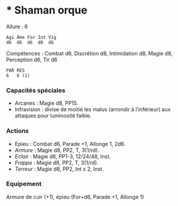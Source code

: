 # * Shaman orque

Allure : 6
```
Agi	Âme	For	Int	Vig
d6	d6	d6	d8	d6
```
Compétences : Combat d6, Discrétion d8, Intimidation d8, Magie d8, Perception d6, Tir d6
```
PAR	RES
6	6 (1)
```
### Capacités spéciales
- Arcanes : Magie d8, PP15.
- Infravision : divise de moitié les malus (arrondir à l’inférieur) aux attaques pour luminosité faible.

### Actions
- Epieu : Combat d6, Parade +1, Allonge 1, 2d6.
- _Armure_ : Magie d8, PP2, T, 3(1/rd).
- _Eclair_ : Magie d8, PP1-3, 12/24/48, Inst.
- _Frappe_ : Magie d8, PP2, T, 3(1/rd).
- _Terreur_ : Magie d8, PP2, Int x 2, Inst.

### Equipement
Armure de cuir (+1), épieu (For+d6, Parade +1, Allonge 1)
